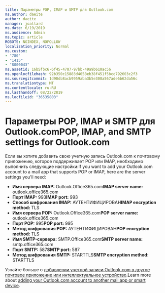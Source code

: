 ```yaml
---
title: Параметры POP, IMAP и SMTP для Outlook.com
ms.author: daeite
author: daeite
manager: joallard
ms.date: 6/19/2019
ms.audience: Admin
ms.topic: article
ROBOTS: NOINDEX, NOFOLLOW
localization_priority: Normal
ms.custom:
- "780"
- "1415"
- "8000043"
ms.assetid: 16b5fbc6-6f45-4707-97bb-49a9b610ac56
ms.openlocfilehash: 92b350c15883d4058eb38f451f5bcc792603c2f3
ms.sourcegitcommit: 1d98db8acb9959aba3b5e308a567ade6b62da56c
ms.translationtype: MT
ms.contentlocale: ru-RU
ms.lasthandoff: 08/22/2019
ms.locfileid: "36535803"
---
```

# <a name="pop-imap-and-smtp-settings-for-outlookcom"></a><span data-ttu-id="61098-102">Параметры POP, IMAP и SMTP для Outlook.com</span><span class="sxs-lookup"><span data-stu-id="61098-102">POP, IMAP, and SMTP settings for Outlook.com</span></span>

<span data-ttu-id="61098-103">Если вы хотите добавить свою учетную запись Outlook.com к почтовому приложению, которое поддерживает POP или IMAP, необходимо выполнить следующие настройки:</span><span class="sxs-lookup"><span data-stu-id="61098-103">If you want to add your Outlook.com account to a mail app that supports POP or IMAP, here are the server settings you'll need:</span></span>
  
- <span data-ttu-id="61098-104">**Имя сервера IMAP:** Outlook.Office365.com</span><span class="sxs-lookup"><span data-stu-id="61098-104">**IMAP server name:** outlook.office365.com</span></span>
- <span data-ttu-id="61098-105">**Порт IMAP:** 993</span><span class="sxs-lookup"><span data-stu-id="61098-105">**IMAP port:** 993</span></span>
- <span data-ttu-id="61098-106">**Способ шифрования IMAP:** АУТЕНТИФИЦИРОВАН</span><span class="sxs-lookup"><span data-stu-id="61098-106">**IMAP encryption method:** TLS</span></span>
- <span data-ttu-id="61098-107">**Имя сервера POP:** Outlook.Office365.com</span><span class="sxs-lookup"><span data-stu-id="61098-107">**POP server name:** outlook.office365.com</span></span>  
- <span data-ttu-id="61098-108">**Порт POP:** 995</span><span class="sxs-lookup"><span data-stu-id="61098-108">**POP port:** 995</span></span>  
- <span data-ttu-id="61098-109">**Метод шифрования POP:** АУТЕНТИФИЦИРОВАН</span><span class="sxs-lookup"><span data-stu-id="61098-109">**POP encryption method:** TLS</span></span>  
- <span data-ttu-id="61098-110">**Имя SMTP-сервера:** SMTP.Office365.com</span><span class="sxs-lookup"><span data-stu-id="61098-110">**SMTP server name:** smtp.office365.com</span></span>
- <span data-ttu-id="61098-111">**Порт SMTP:** 587</span><span class="sxs-lookup"><span data-stu-id="61098-111">**SMTP port:** 587</span></span>
- <span data-ttu-id="61098-112">**Метод шифрования SMTP:** STARTTLS</span><span class="sxs-lookup"><span data-stu-id="61098-112">**SMTP encryption method:** STARTTLS</span></span>

<span data-ttu-id="61098-113">Узнайте больше о [добавлении учетной записи Outlook.com в другое почтовое приложение или интеллектуальное устройство](https://support.office.com/article/73f3b178-0009-41ae-aab1-87b80fa94970?wt.mc_id=Office_Outlook_com_Alchemy).</span><span class="sxs-lookup"><span data-stu-id="61098-113">Learn more about [adding your Outlook.com account to another mail app or smart device](https://support.office.com/article/73f3b178-0009-41ae-aab1-87b80fa94970?wt.mc_id=Office_Outlook_com_Alchemy).</span></span>